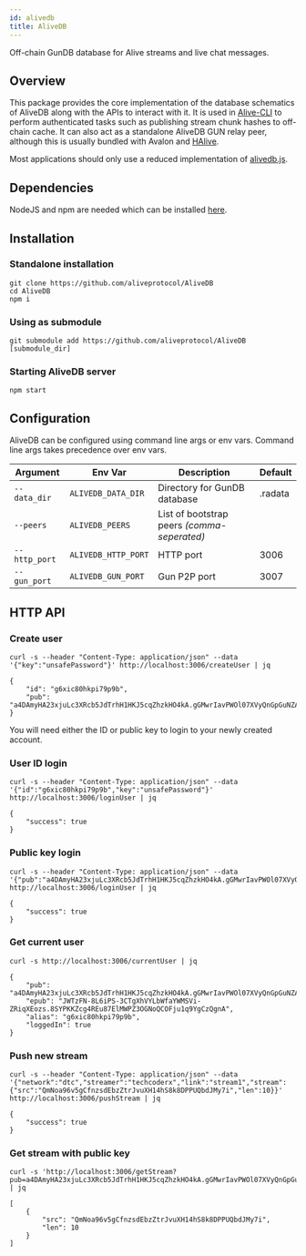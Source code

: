 ```yaml
---
id: alivedb
title: AliveDB
---
```


Off-chain GunDB database for Alive streams and live chat messages.

## Overview

This package provides the core implementation of the database schematics of AliveDB along with the APIs to interact with it. It is used in [Alive-CLI](https://github.com/aliveprotocol/Alive-CLI) to perform authenticated tasks such as publishing stream chunk hashes to off-chain cache. It can also act as a standalone AliveDB GUN relay peer, although this is usually bundled with Avalon and [HAlive](https://github.com/aliveprotocol/HAlive).

Most applications should only use a reduced implementation of [alivedb.js](https://github.com/aliveprotocol/AliveDB/blob/master/src/alivedb.js).

## Dependencies

NodeJS and npm are needed which can be installed [here](https://nodejs.org/en/download).

## Installation

### Standalone installation
```
git clone https://github.com/aliveprotocol/AliveDB
cd AliveDB
npm i
```

### Using as submodule
```
git submodule add https://github.com/aliveprotocol/AliveDB [submodule_dir]
```

### Starting AliveDB server
```
npm start
```

## Configuration

AliveDB can be configured using command line args or env vars. Command line args takes precedence over env vars.

|Argument|Env Var|Description|Default|
|-|-|-|-|
|`--data_dir`|`ALIVEDB_DATA_DIR`|Directory for GunDB database|.radata|
|`--peers`|`ALIVEDB_PEERS`|List of bootstrap peers *(comma-seperated)*||
|`--http_port`|`ALIVEDB_HTTP_PORT`|HTTP port|3006|
|`--gun_port`|`ALIVEDB_GUN_PORT`|Gun P2P port|3007|

## HTTP API

### Create user
```
curl -s --header "Content-Type: application/json" --data '{"key":"unsafePassword"}' http://localhost:3006/createUser | jq

{
    "id": "g6xic80hkpi79p9b",
    "pub": "a4DAmyHA23xjuLc3XRcb5JdTrhH1HKJ5cqZhzkHO4kA.gGMwrIavPWOl07XVyQnGpGuNZAe3UbDC4bWvaulbsaA"
}
```

You will need either the ID or public key to login to your newly created account.

### User ID login
```
curl -s --header "Content-Type: application/json" --data '{"id":"g6xic80hkpi79p9b","key":"unsafePassword"}' http://localhost:3006/loginUser | jq

{
    "success": true
}
```

### Public key login
```
curl -s --header "Content-Type: application/json" --data '{"pub":"a4DAmyHA23xjuLc3XRcb5JdTrhH1HKJ5cqZhzkHO4kA.gGMwrIavPWOl07XVyQnGpGuNZAe3UbDC4bWvaulbsaA","key":"unsafePassword"}' http://localhost:3006/loginUser | jq

{
    "success": true
}
```

### Get current user
```
curl -s http://localhost:3006/currentUser | jq

{
    "pub": "a4DAmyHA23xjuLc3XRcb5JdTrhH1HKJ5cqZhzkHO4kA.gGMwrIavPWOl07XVyQnGpGuNZAe3UbDC4bWvaulbsaA",
    "epub": "JWTzFN-8L6iPS-3CTgXhVYLbWfaYWMSVi-ZRiqXEozs.8SYPKKZcg4REu87ElMWPZ3OGNoQCOFju1q9YgCzQgnA",
    "alias": "g6xic80hkpi79p9b",
    "loggedIn": true
}
```

### Push new stream
```
curl -s --header "Content-Type: application/json" --data '{"network":"dtc","streamer":"techcoderx","link":"stream1","stream":{"src":"QmNoa96v5gCfnzsdEbzZtrJvuXH14hS8k8DPPUQbdJMy7i","len":10}}' http://localhost:3006/pushStream | jq

{
    "success": true
}
```

### Get stream with public key
```
curl -s 'http://localhost:3006/getStream?pub=a4DAmyHA23xjuLc3XRcb5JdTrhH1HKJ5cqZhzkHO4kA.gGMwrIavPWOl07XVyQnGpGuNZAe3UbDC4bWvaulbsaA&network=dtc&streamer=techcoderx&link=stream1' | jq

[
    {
        "src": "QmNoa96v5gCfnzsdEbzZtrJvuXH14hS8k8DPPUQbdJMy7i",
        "len": 10
    }
]
```